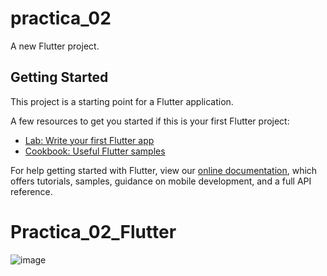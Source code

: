 # practica_02

A new Flutter project.

## Getting Started

This project is a starting point for a Flutter application.

A few resources to get you started if this is your first Flutter project:

- [Lab: Write your first Flutter app](https://flutter.dev/docs/get-started/codelab)
- [Cookbook: Useful Flutter samples](https://flutter.dev/docs/cookbook)

For help getting started with Flutter, view our
[online documentation](https://flutter.dev/docs), which offers tutorials,
samples, guidance on mobile development, and a full API reference.
# Practica_02_Flutter

![image](https://{i.pinimg.com/originals/47/40/2f/47402febbf38c4aae6a71f45c9b92f3c.jpg})
